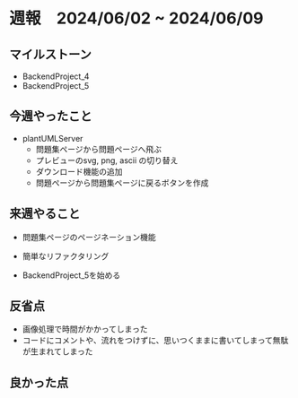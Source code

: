 # 週報　2024/06/02 ~ 2024/06/09

## マイルストーン
- BackendProject_4
- BackendProject_5

## 今週やったこと
  - plantUMLServer 
    - 問題集ページから問題ページへ飛ぶ
    - プレビューのsvg, png, ascii の切り替え
    - ダウンロード機能の追加
    - 問題ページから問題集ページに戻るボタンを作成


## 来週やること
- 問題集ページのページネーション機能 
- 簡単なリファクタリング
 
- BackendProject_5を始める

## 反省点
- 画像処理で時間がかかってしまった  
- コードにコメントや、流れをつけずに、思いつくままに書いてしまって無駄が生まれてしまった

## 良かった点
